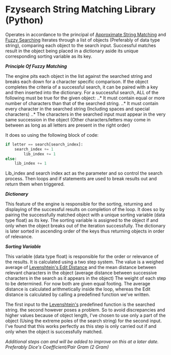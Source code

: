 # Fzysearch String Matching Library (Python)

Operates in accordance to the principal of [Approximate String Matching](https://en.wikipedia.org/wiki/Approximate_string_matching) and [Fuzzy Searching](http://whatis.techtarget.com/definition/fuzzy-search)
Iterates through a list of objects (Preferably of data type string), comparing 
each object to the search input. Successful matches result in the object being 
placed in a dictionary aside its unique corresponding sorting variable as its key.

***Principle Of Fuzzy Matching***

The engine pits each object in the list against the searched string and breaks 
each down for a character specific comparison. If the object completes the criteria 
of a successful search, it can be paired with a key and then inserted into the 
dictionary. For a successful search, ALL of the following must be true for the given 
object: 
..* It must contain equal or more number of characters than that of the searched string.
..* It must contain every character in the searched string (Including spaces and special 
	characters) 
..* The characters in the searched input must appear in the very same 
	succession in the object (Other characters/letters may come in between as long as 
	all letters are present in the right order)

It does so using the following block of code:

```python
if letter == search[search_index]:
	search_index += 1
        lib_index += 1
else:
	lib_index += 1
```

Lib_index and search index act as the parameter and so control the search process.
Then loops and if statements are used to break results out and return them when
triggered.

***Dictionary***

This feature of the engine is responsible for the sorting, returning and displaying 
of the successful results on completion of the loop. It does so by pairing the 
successfully matched object with a unique sorting variable (data type float) as its key.
The sorting variable is assigned to the object if and only when the object breaks out 
of the iteration successfully. The dictionary is later sorted in ascending order of 
the keys thus returning objects in order of relevance.

***Sorting Variable***

This variable (data type float) is responsible for the order or relevance of the results. 
It is calculated using a two step system. The value is a weighed average of 
[Levenshtein's Edit Distance](https://en.wikipedia.org/wiki/Levenshtein_distance) and the mean distance between relevant characters in the object 
(average distance between successive characters in the search as it appears in the object)
The weight of each step to be determined. For now both are given equal footing. The average 
distance is calculated arithmetically inside the loop, whereas the Edit distance is 
calculated by calling a predefined function we've written.

The first input to the [Levenshtein's](https://en.wikipedia.org/wiki/Vladimir_Levenshtein) predefined function is the searched string. the second
however poses a problem. So to avoid discrepancies and higher values because of object length, 
I've chosen to use only a part of the object (Using the extreme poles of the search string) 
for the second input.
I've found that this works perfectly as this step is only carried out if and only when the 
object is successfully matched.

*Additional steps can and will be added to improve on this at a later date. Preferably Dice's
Coefficient/Pair Gram (2 Gram)*
